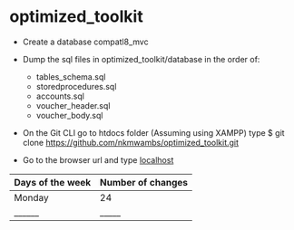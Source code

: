 # optimized_toolkit

- Create a database compatl8_mvc 

- Dump the sql files in optimized_toolkit/database in the order of:
  - tables_schema.sql
  - storedprocedures.sql
  - accounts.sql
  - voucher_header.sql
  - voucher_body.sql
 - On the Git CLI go to htdocs folder (Assuming using XAMPP) type $ git clone https://github.com/nkmwambs/optimized_toolkit.git
 - Go to the browser url and type [localhost](http://localhost/optimized_toolkit)
 
 Days of the week| Number of changes|
 ----------------|------------------|
 Monday| 24
 ______|_____
